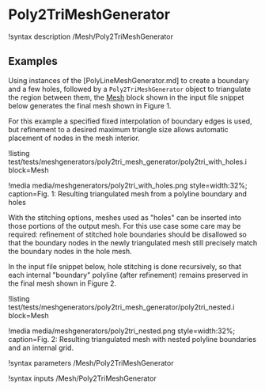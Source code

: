 # Poly2TriMeshGenerator

!syntax description /Mesh/Poly2TriMeshGenerator

## Examples

Using instances of the [PolyLineMeshGenerator.md] to create a boundary
and a few holes, followed by a `Poly2TriMeshGenerator` object to
triangulate the region between them, the [Mesh](/Mesh/index.md) block
shown in the input file snippet below generates the final mesh shown
in Figure 1.

For this example a specified fixed interpolation of boundary edges is
used, but refinement to a desired maximum triangle size allows
automatic placement of nodes in the mesh interior.

!listing test/tests/meshgenerators/poly2tri_mesh_generator/poly2tri_with_holes.i block=Mesh

!media media/meshgenerators/poly2tri_with_holes.png style=width:32%; caption=Fig. 1: Resulting triangulated mesh from a polyline boundary and holes

With the stitching options, meshes used as "holes" can be inserted
into those portions of the output mesh.  For this use case some care
may be required: refinement of stitched hole boundaries should be
disallowed so that the boundary nodes in the newly triangulated mesh
still precisely match the boundary nodes in the hole mesh.

In the input file snippet below, hole stitching is done recursively,
so that each internal "boundary" polyline (after refinement) remains
preserved in the final mesh shown in Figure 2.

!listing test/tests/meshgenerators/poly2tri_mesh_generator/poly2tri_nested.i block=Mesh

!media media/meshgenerators/poly2tri_nested.png style=width:32%; caption=Fig. 2: Resulting triangulated mesh with nested polyline boundaries and an internal grid. 

!syntax parameters /Mesh/Poly2TriMeshGenerator

!syntax inputs /Mesh/Poly2TriMeshGenerator
